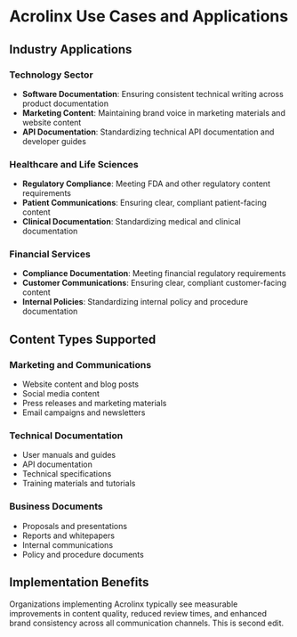 # Acrolinx Use Cases and Applications

## Industry Applications

### Technology Sector
- **Software Documentation**: Ensuring consistent technical writing across product documentation
- **Marketing Content**: Maintaining brand voice in marketing materials and website content
- **API Documentation**: Standardizing technical API documentation and developer guides

### Healthcare and Life Sciences
- **Regulatory Compliance**: Meeting FDA and other regulatory content requirements
- **Patient Communications**: Ensuring clear, compliant patient-facing content
- **Clinical Documentation**: Standardizing medical and clinical documentation

### Financial Services
- **Compliance Documentation**: Meeting financial regulatory requirements
- **Customer Communications**: Ensuring clear, compliant customer-facing content
- **Internal Policies**: Standardizing internal policy and procedure documentation

## Content Types Supported

### Marketing and Communications
- Website content and blog posts
- Social media content
- Press releases and marketing materials
- Email campaigns and newsletters

### Technical Documentation
- User manuals and guides
- API documentation
- Technical specifications
- Training materials and tutorials

### Business Documents
- Proposals and presentations
- Reports and whitepapers
- Internal communications
- Policy and procedure documents

## Implementation Benefits
Organizations implementing Acrolinx typically see measurable improvements in content quality, reduced review times, and enhanced brand consistency across all communication channels. This is second edit.

